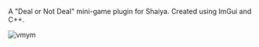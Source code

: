 A "Deal or Not Deal" mini-game plugin for Shaiya. Created using ImGui and C++.

![vmym](https://user-images.githubusercontent.com/96357263/157388016-ea264b79-6e2f-42e3-9f1b-f92c2a0e6728.png)
